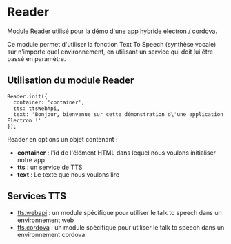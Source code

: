 # Reader

Module Reader utilisé pour [la démo d'une app hybride electron / cordova](https://github.com/lellex/demo-electron-cordova).

Ce module permet d'utiliser la fonction Text To Speech (synthèse vocale) sur n'importe quel environnement, en utilisant un service qui doit lui être passé en paramètre.

## Utilisation du module Reader

```
Reader.init({
  container: 'container',
  tts: ttsWebApi,
  text: 'Bonjour, bienvenue sur cette démonstration d\'une application Electron !'
});
```

Reader en options un objet contenant :

* **container** : l'id de l'élément HTML dans lequel nous voulons initialiser notre app
* **tts** : un service de TTS
* **text** : Le texte que nous voulons lire

## Services TTS

* [tts.webapi](https://github.com/lellex/tts.webapi) : un module spécifique pour utiliser le talk to speech dans un environnement web
* [tts.cordova](https://github.com/lellex/tts.cordova) : un module spécifique pour utiliser le talk to speech dans un environnement cordova
